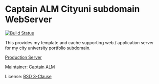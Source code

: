 # Captain ALM Cityuni subdomain WebServer

[![Build Status](https://ci.mrmelon54.com/api/badges/alfred/cityuni-webserver/status.svg)](https://ci.mrmelon54.com/alfred/cityuni-webserver)

This provides my template and cache supporting web / application server for my city university portfolio subdomain.

[Production Server](https://cityuni.captainalm.com/)

Maintainer: 
[Captain ALM](https://code.mrmelon54.com/alfred)

License: 
[BSD 3-Clause](https://code.mrmelon54.com/alfred/cityuni-webserver/src/branch/master/LICENSE)
